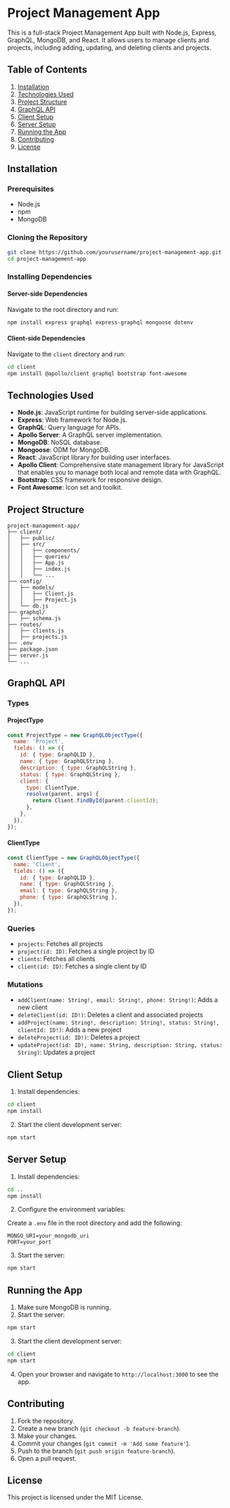 # Project Management App

This is a full-stack Project Management App built with Node.js, Express, GraphQL, MongoDB, and React. It allows users to manage clients and projects, including adding, updating, and deleting clients and projects.

## Table of Contents

1. [Installation](#installation)
2. [Technologies Used](#technologies-used)
3. [Project Structure](#project-structure)
4. [GraphQL API](#graphql-api)
5. [Client Setup](#client-setup)
6. [Server Setup](#server-setup)
7. [Running the App](#running-the-app)
8. [Contributing](#contributing)
9. [License](#license)

## Installation

### Prerequisites

- Node.js
- npm
- MongoDB

### Cloning the Repository

```bash
git clone https://github.com/yourusername/project-management-app.git
cd project-management-app
```

### Installing Dependencies

#### Server-side Dependencies

Navigate to the root directory and run:

```bash
npm install express graphql express-graphql mongoose dotenv
```

#### Client-side Dependencies

Navigate to the `client` directory and run:

```bash
cd client
npm install @apollo/client graphql bootstrap font-awesome
```

## Technologies Used

- **Node.js**: JavaScript runtime for building server-side applications.
- **Express**: Web framework for Node.js.
- **GraphQL**: Query language for APIs.
- **Apollo Server**: A GraphQL server implementation.
- **MongoDB**: NoSQL database.
- **Mongoose**: ODM for MongoDB.
- **React**: JavaScript library for building user interfaces.
- **Apollo Client**: Comprehensive state management library for JavaScript that enables you to manage both local and remote data with GraphQL.
- **Bootstrap**: CSS framework for responsive design.
- **Font Awesome**: Icon set and toolkit.

## Project Structure

```
project-management-app/
├── client/
│   ├── public/
│   ├── src/
│   │   ├── components/
│   │   ├── queries/
│   │   ├── App.js
│   │   ├── index.js
│   │   └── ...
├── config/
│   ├── models/
│   │   ├── Client.js
│   │   ├── Project.js
│   └── db.js
├── graphql/
│   ├── schema.js
├── routes/
│   ├── clients.js
│   ├── projects.js
├── .env
├── package.json
├── server.js
└── ...
```

## GraphQL API

### Types

#### ProjectType

```javascript
const ProjectType = new GraphQLObjectType({
  name: 'Project',
  fields: () => ({
    id: { type: GraphQLID },
    name: { type: GraphQLString },
    description: { type: GraphQLString },
    status: { type: GraphQLString },
    client: {
      type: ClientType,
      resolve(parent, args) {
        return Client.findById(parent.clientId);
      },
    },
  }),
});
```

#### ClientType

```javascript
const ClientType = new GraphQLObjectType({
  name: 'Client',
  fields: () => ({
    id: { type: GraphQLID },
    name: { type: GraphQLString },
    email: { type: GraphQLString },
    phone: { type: GraphQLString },
  }),
});
```

### Queries

- `projects`: Fetches all projects
- `project(id: ID)`: Fetches a single project by ID
- `clients`: Fetches all clients
- `client(id: ID)`: Fetches a single client by ID

### Mutations

- `addClient(name: String!, email: String!, phone: String!)`: Adds a new client
- `deleteClient(id: ID!)`: Deletes a client and associated projects
- `addProject(name: String!, description: String!, status: String!, clientId: ID!)`: Adds a new project
- `deleteProject(id: ID!)`: Deletes a project
- `updateProject(id: ID!, name: String, description: String, status: String)`: Updates a project

## Client Setup

1. Install dependencies:

```bash
cd client
npm install
```

2. Start the client development server:

```bash
npm start
```

## Server Setup

1. Install dependencies:

```bash
cd ..
npm install
```

2. Configure the environment variables:

Create a `.env` file in the root directory and add the following:

```
MONGO_URI=your_mongodb_uri
PORT=your_port
```

3. Start the server:

```bash
npm start
```

## Running the App

1. Make sure MongoDB is running.
2. Start the server:

```bash
npm start
```

3. Start the client development server:

```bash
cd client
npm start
```

4. Open your browser and navigate to `http://localhost:3000` to see the app.

## Contributing

1. Fork the repository.
2. Create a new branch (`git checkout -b feature-branch`).
3. Make your changes.
4. Commit your changes (`git commit -m 'Add some feature'`).
5. Push to the branch (`git push origin feature-branch`).
6. Open a pull request.

## License

This project is licensed under the MIT License.
